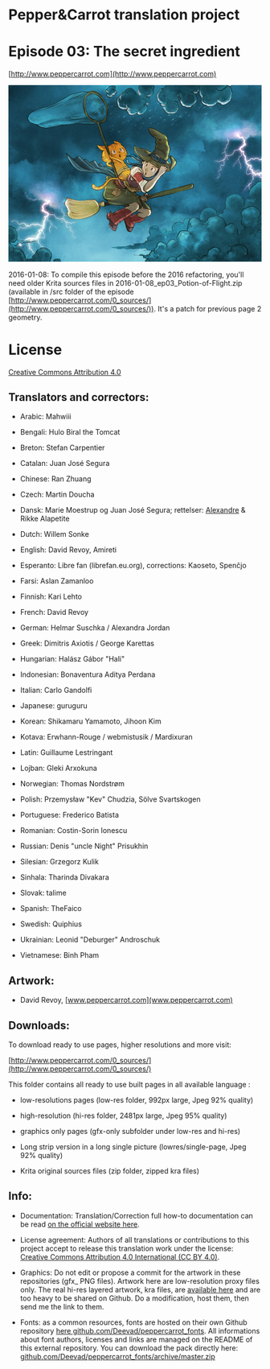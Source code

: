 ﻿# Pepper&Carrot translation project
# Episode 03: The secret ingredient

[http://www.peppercarrot.com](http://www.peppercarrot.com)

![alt tag](gfx_Pepper-and-Carrot_by-David-Revoy_E03.png)

2016-01-08: To compile this episode before the 2016 refactoring, you'll need older Krita sources files in 2016-01-08_ep03_Potion-of-Flight.zip (available in /src folder of the episode [http://www.peppercarrot.com/0_sources/](http://www.peppercarrot.com/0_sources/)). It's a patch for previous page 2 geometry.


License
=======

[Creative Commons Attribution 4.0](https://creativecommons.org/licenses/by/4.0/)

## Translators and correctors:

* Arabic: Mahwiii

* Bengali: Hulo Biral the Tomcat

* Breton: Stefan Carpentier

* Catalan: Juan José Segura

* Chinese: Ran Zhuang

* Czech: Martin Doucha

* Dansk: Marie Moestrup og Juan José Segura; rettelser: [Alexandre](https://github.com/Alkarex) & Rikke Alapetite

* Dutch: Willem Sonke

* English: David Revoy, Amireti

* Esperanto: Libre fan (librefan.eu.org), corrections: Kaoseto, Spenĉjo

* Farsi: Aslan Zamanloo

* Finnish: Kari Lehto

* French: David Revoy

* German: Helmar Suschka / Alexandra Jordan

* Greek: Dimitris Axiotis / George Karettas

* Hungarian: Halász Gábor "Hali"

* Indonesian: Bonaventura Aditya Perdana

* Italian: Carlo Gandolfi

* Japanese: guruguru

* Korean: Shikamaru Yamamoto, Jihoon Kim

* Kotava: Erwhann-Rouge / webmistusik / Mardixuran

* Latin: Guillaume Lestringant

* Lojban: Gleki Arxokuna

* Norwegian: Thomas Nordstrøm

* Polish: Przemysław "Kev" Chudzia, Sölve Svartskogen

* Portuguese: Frederico Batista

* Romanian: Costin-Sorin Ionescu

* Russian: Denis "uncle Night" Prisukhin

* Silesian: Grzegorz Kulik

* Sinhala: Tharinda Divakara

* Slovak: talime

* Spanish: TheFaico

* Swedish: Quiphius

* Ukrainian: Leonid "Deburger" Androschuk

* Vietnamese: Binh Pham


## Artwork:

* David Revoy, [www.peppercarrot.com](www.peppercarrot.com)


## Downloads:

To download ready to use pages, higher resolutions and more visit:

[http://www.peppercarrot.com/0_sources/](http://www.peppercarrot.com/0_sources/)


This folder contains all ready to use built pages in all available language :

* low-resolutions pages (low-res folder, 992px large, Jpeg 92% quality)

* high-resolution (hi-res folder, 2481px large, Jpeg 95% quality)

* graphics only pages (gfx-only subfolder under low-res and hi-res)

* Long strip version in a long single picture (lowres/single-page, Jpeg 92% quality)

* Krita original sources files (zip folder, zipped kra files) 


## Info:

- Documentation: Translation/Correction full how-to documentation can be read [on the official website here](http://www.peppercarrot.com/fr/article267/how-to-add-a-translation-or-a-correction).

- License agreement: Authors of all translations or contributions to this project accept to release this translation work under the license: [Creative Commons Attribution 4.0 International (CC BY 4.0)](https://creativecommons.org/licenses/by/4.0/).

- Graphics: Do not edit or propose a commit for the artwork in these repositories (gfx_ PNG files). Artwork here are low-resolution proxy files only. The real hi-res layered artwork, kra files, are [available here](http://www.peppercarrot.com/en/static6/sources) and are too heavy to be shared on Github. Do a modification, host them, then send me the link to them.

- Fonts: as a common resources, fonts are hosted on their own Github repository [here  github.com/Deevad/peppercarrot_fonts](https://github.com/Deevad/peppercarrot_fonts). All informations about font authors, licenses and links are managed on the README of this external repository. You can download the pack directly here: [github.com/Deevad/peppercarrot_fonts/archive/master.zip](https://github.com/Deevad/peppercarrot_fonts/archive/master.zip)
